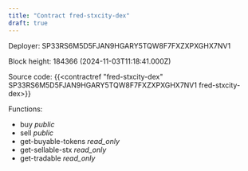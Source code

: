 ```yaml
---
title: "Contract fred-stxcity-dex"
draft: true
---
```

Deployer: SP33RS6M5D5FJAN9HGARY5TQW8F7FXZXPXGHX7NV1


 



Block height: 184366 (2024-11-03T11:18:41.000Z)

Source code: {{<contractref "fred-stxcity-dex" SP33RS6M5D5FJAN9HGARY5TQW8F7FXZXPXGHX7NV1 fred-stxcity-dex>}}

Functions:

* buy _public_
* sell _public_
* get-buyable-tokens _read_only_
* get-sellable-stx _read_only_
* get-tradable _read_only_
